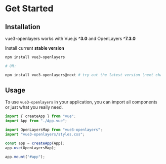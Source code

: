 # Get Started

## Installation

vue3-openlayers works with Vue.js **^3.0** and OpenLayers **^7.3.0**

Install current **stable version**

```bash
npm install vue3-openlayers

# OR:

npm install vue3-openlayers@next # try out the latest version (next channel)
```

## Usage

To use `vue3-openlayers` in your application, you can import all components or just what you really need.

```js
import { createApp } from "vue";
import App from "./App.vue";

import OpenLayersMap from "vue3-openlayers";
import "vue3-openlayers/styles.css";

const app = createApp(App);
app.use(OpenLayersMap);

app.mount("#app");
```
